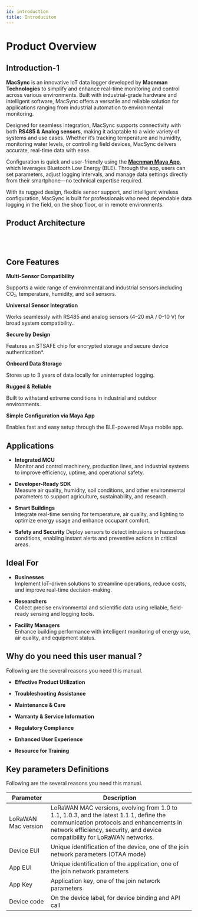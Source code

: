 ```yaml
---
id: introduction
title: Introduciton
---
```


# Product Overview

## Introduction-1

**MacSync** is an innovative IoT data logger developed by **Macnman Technologies** to simplify and enhance real-time monitoring and control across various environments. Built with industrial-grade hardware and intelligent software, MacSync offers a versatile and reliable solution for applications ranging from industrial automation to environmental monitoring.

Designed for seamless integration, MacSync supports connectivity with both **RS485 & Analog sensors**, making it adaptable to a wide variety of systems and use cases. Whether it’s tracking temperature and humidity, monitoring water levels, or controlling field devices, MacSync delivers accurate, real-time data with ease.

Configuration is quick and user-friendly using the [**Macnman Maya App**](https://play.google.com/store/apps/details?id=com.macnman.app&pcampaignid=web_share), which leverages Bluetooth Low Energy (BLE). Through the app, users can set parameters, adjust logging intervals, and manage data settings directly from their smartphone—no technical expertise required.

With its rugged design, flexible sensor support, and intelligent wireless configuration, MacSync is built for professionals who need dependable data logging in the field, on the shop floor, or in remote environments.

## Product Architecture
<br/><br/>
<!-- ![title image](./assets/archi.svg) -->

## Core Features

<div className="reusable-feature-grid">
  <div className="reusable-feature-card">
    <strong>Multi-Sensor Compatibility</strong>
    <p>Supports a wide range of environmental and industrial sensors including CO₂, temperature, humidity, and soil sensors.</p>
  </div>
  <div className="reusable-feature-card">
    <strong>Universal Sensor Integration</strong>
    <p>Works seamlessly with RS485 and analog sensors (4–20 mA / 0–10 V) for broad system compatibility..</p>
  </div>
  <div className="reusable-feature-card">
    <strong>Secure by Design</strong> 
    <p>Features an STSAFE chip for encrypted storage and secure device authentication*.</p>
  </div>
  <div className="reusable-feature-card">
    <strong>Onboard Data Storage</strong>
    <p>Stores up to 3 years of data locally for uninterrupted logging.</p>
  </div>
  <div className="reusable-feature-card">
    <strong>Rugged & Reliable</strong>
    <p>Built to withstand extreme conditions in industrial and outdoor environments.</p>
  </div>
  <div className="reusable-feature-card">
    <strong>Simple Configuration via Maya App</strong>
    <p>Enables fast and easy setup through the BLE-powered Maya mobile app.</p>
  </div>
</div>


## Applications

- **Integrated MCU**  
  Monitor and control machinery, production lines, and industrial systems to improve efficiency, uptime, and operational safety.

- **Developer-Ready SDK**  
  Measure air quality, humidity, soil conditions, and other environmental parameters to support agriculture, sustainability, and research.

- **Smart Buildings**  
  Integrate real-time sensing for temperature, air quality, and lighting to optimize energy usage and enhance occupant comfort.


- **Safety and Security**
  Deploy sensors to detect intrusions or hazardous conditions, enabling instant alerts and preventive actions in critical areas.


## Ideal For

- **Businesses**  
  Implement IoT-driven solutions to streamline operations, reduce costs, and improve real-time decision-making.

- **Researchers**  
  Collect precise environmental and scientific data using reliable, field-ready sensing and logging tools.

- **Facility Managers**  
  Enhance building performance with intelligent monitoring of energy use, air quality, and equipment status.



## Why do you need this user manual ?

Following are the several reasons you need this manual.

- **Effective Product Utilization** 

- **Troubleshooting Assistance** 

- **Maintenance & Care** 

- **Warranty & Service Information** 

- **Regulatory Compliance** 

- **Enhanced User Experience** 

- **Resource for Training** 



## Key parameters Definitions

Following are the several reasons you need this manual.

<table className="parameter-table">
  <thead>
    <tr>
      <th>Parameter</th>
      <th>Description</th>
    </tr>
  </thead>
  <tbody>
    <tr>
      <td>LoRaWAN Mac version</td>
      <td>LoRaWAN MAC versions, evolving from 1.0 to 1.1, 1.0.3, and the latest 1.1.1, define the communication protocols and enhancements in network efficiency, security, and device compatibility for LoRaWAN networks.</td>
    </tr>
    <tr>
      <td>Device EUI</td>
      <td>Unique identification of the device, one of the join network parameters (OTAA mode)</td>
    </tr>
    <tr>
      <td>App EUI</td>
      <td>Unique identification of the application, one of the join network parameters</td>
    </tr>
     <tr>
      <td>App Key</td>
      <td>Application key, one of the join network parameters</td>
    </tr>
     <tr>
      <td>Device code</td>
      <td>On the device label, for device binding and API call</td>
    </tr>
  </tbody>
</table>
